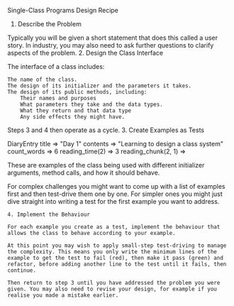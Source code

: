 Single-Class Programs Design Recipe
1. Describe the Problem

Typically you will be given a short statement that does this called a user story. In industry, you may also need to ask further questions to clarify aspects of the problem.
2. Design the Class Interface

The interface of a class includes:

    The name of the class.
    The design of its initializer and the parameters it takes.
    The design of its public methods, including:
        Their names and purposes
        What parameters they take and the data types.
        What they return and that data type
        Any side effects they might have.

Steps 3 and 4 then operate as a cycle.
3. Create Examples as Tests

DiaryEntry
title => "Day 1"
contents => "Learning to design a class system"
count_words => 6
reading_time(2) => 3
reading_chunk(2, 1) => 

These are examples of the class being used with different initializer arguments, method calls, and how it should behave.

For complex challenges you might want to come up with a list of examples first and then test-drive them one by one. For simpler ones you might just dive straight into writing a test for the first example you want to address.

    4. Implement the Behaviour

    For each example you create as a test, implement the behaviour that allows the class to behave according to your example.

    At this point you may wish to apply small-step test-driving to manage the complexity. This means you only write the minimum lines of the example to get the test to fail (red), then make it pass (green) and refactor, before adding another line to the test until it fails, then continue.

    Then return to step 3 until you have addressed the problem you were given. You may also need to revise your design, for example if you realise you made a mistake earlier.

